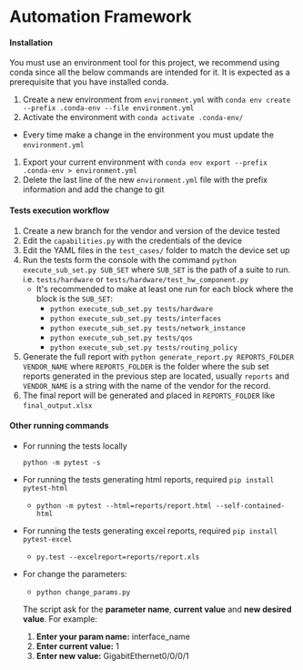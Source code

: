 # Automation Framework
#### Installation
You must use an environment tool for this project, we recommend using conda since all the below commands are intended for it.
It is expected as a prerequisite that you have installed conda.
1. Create a new environment from `environment.yml` with `conda env create --prefix .conda-env --file environment.yml`
2. Activate the environment with `conda activate .conda-env/` 
- Every time make a change in the environment you must update the `environment.yml`
1. Export your current environment with `conda env export --prefix .conda-env > environment.yml`
2. Delete the last line of the new `environment.yml` file with the prefix information and add the change to git
#### Tests execution workflow
1. Create a new branch for the vendor and version of the device tested
2. Edit the `capabilities.py` with the credentials of the device  
3. Edit the YAML files in the `test_cases/` folder to match the device set up
4. Run the tests form the console with the command `python execute_sub_set.py SUB_SET` where `SUB_SET` is the path of a suite to run. i.e. `tests/hardware` or `tests/hardware/test_hw_component.py`
    - It's recommended to make at least one run for each block where the block is the `SUB_SET`:
        - `python execute_sub_set.py tests/hardware`
        - `python execute_sub_set.py tests/interfaces`
        - `python execute_sub_set.py tests/network_instance`
        - `python execute_sub_set.py tests/qos`
        - `python execute_sub_set.py tests/routing_policy`
5. Generate the full report with `python generate_report.py REPORTS_FOLDER VENDOR_NAME` where `REPORTS_FOLDER` is the folder where the sub set reports generated in the previous step are located, usually `reports` and `VENDOR_NAME` is a string with the name of the vendor for the record.
6. The final report will be generated and placed in `REPORTS_FOLDER` like `final_output.xlsx`
  
 
#### Other running commands
- For running the tests locally

    `python -m pytest -s`

- For running the tests generating html reports, required `pip install pytest-html`

    - `python -m pytest --html=reports/report.html --self-contained-html`

- For running the tests generating excel reports, required `pip install pytest-excel
`
    - `py.test --excelreport=reports/report.xls`

- For change the parameters:

	- `python change_params.py `

	The script ask for the **parameter name**, **current value** and **new desired value**. 
	For example:

	1. **Enter your param name:** interface_name
	2. **Enter current value:** 1
	3. **Enter new value:** GigabitEthernet0/0/0/1
